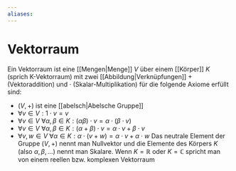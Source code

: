 ```yaml
---
aliases: 
---
```

# Vektorraum
Ein Vektorraum ist eine [[Mengen|Menge]] $V$ über einem [[Körper]] $K$ (sprich K-Vektorraum) mit zwei [[Abbildung|Verknüpfungen]] $+$(Vektoraddition) und $\cdot$ (Skalar-Multiplikation) für die folgende Axiome erfüllt sind:
- $(V,+)$ ist eine [[abelsch|Abelsche Gruppe]]
- $\forall v\in V: 1\cdot v=v$ 
- $\forall v\in V\ \forall \alpha, \beta \in K:(\alpha\beta)\cdot v=\alpha\cdot(\beta\cdot v)$
- $\forall v\in V\ \forall \alpha,\beta\in K:(\alpha+\beta)\cdot v = \alpha\cdot v+\beta\cdot v$
- $\forall v,w\in V\ \forall\alpha\in K:\alpha\cdot(v+w)=\alpha\cdot v+\alpha\cdot w$
Das neutrale Element der Gruppe $(V,+)$ nennt man Nullvektor und die Elemente des Körpers $K$ (also $\alpha,\beta,\dotso$) nennt man Skalare.
Wenn $K=\mathbb{R}$ oder $K=\mathbb{C}$ spricht man von einem reellen bzw. komplexen Vektorraum